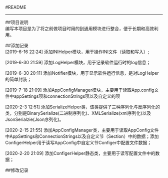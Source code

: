 #README  

---
##项目说明  
编写本项目是为了将之前做项目时用的到通用模块进行整合，便于长期和高效利用。

##添加记录  
[2019-6-16 22:24] 添加INIHelper模块，用于操作INI文件（读取和写入）;   

[2019-6-30 21:59] 添加LogHelper模块，用于记录软件运行时的log信息；  


[2019-6-30 20:11] 添加Notifier模块，用于显示软件运行信息，是对LogHelper的简单封装；  

[2019-7-18 21:09] 添加AppConfigManager模块，主要用于读取App.config文件中appSettings项和connectionStrings项以及自定义的项   

[2020-2-3 12:51] 添加SerializeHelper类，该类提供了三种序列化与反序列化的类，分别是BinarySerialize(二进制序列化)、XMLSerialize(xml序列化)以及JsonSerialzie(Json序列化)。 

[2020-2-15 21:55] 添加AppConfigManager类，主要用于读取AppConfig文件中AppSettings和ConnectionStrings以及自定义节（Section）中的数据；添加ConfigerHelper用于读写AppConfig中自定义节Configer中配置文件数据；

[2020-2-20 21:09] 添加ConfigerHelper静态类，主要用于读写配置文件中的数据；


##修改记录  
